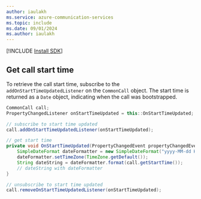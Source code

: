 ```yaml
---
author: iaulakh
ms.service: azure-communication-services
ms.topic: include
ms.date: 09/01/2024
ms.author: iaulakh
---
```

[!INCLUDE [Install SDK](../install-sdk/install-sdk-android.md)]

## Get call start time 
To retrieve the call start time, subscribe to the `addOnStartTimeUpdatedListener` on the `CommonCall` object. The start time is returned as a `Date` object, indicating when the call was bootstrapped.

``` java
CommonCall call;
PropertyChangedListener onStartTimeUpdated = this::OnStartTimeUpdated;

// subscribe to start time updated
call.addOnStartTimeUpdatedListener(onStartTimeUpdated);

// get start time
private void OnStartTimeUpdated(PropertyChangedEvent propertyChangedEvent) {
    SimpleDateFormat dateFormatter = new SimpleDateFormat("yyyy-MM-dd HH:mm:ss");
    dateFormatter.setTimeZone(TimeZone.getDefault());
    String dateString = dateFormatter.format(call.getStartTime());
    // dateString with dateFormatter
}

// unsubscribe to start time updated
call.removeOnStartTimeUpdatedListener(onStartTimeUpdated);
```